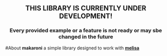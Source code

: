 <h2 align="center">
THIS LIBRARY IS CURRENTLY UNDER DEVELOPMENT!
</h2>

<h3 align="center">Every provided example or a feature is not ready or may sbe changed in the future</h3>

#About
<strong>makaroni</strong> a simple library designed to work with [**melisa**](https://github.com/MelisaDev/melisa)
